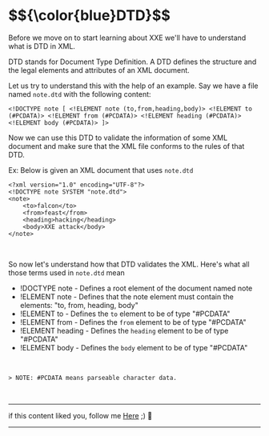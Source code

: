 <h1>$${\color{blue}DTD}$$</h1>



Before we move on to start learning about XXE we'll have to understand what is DTD in XML.

DTD stands for Document Type Definition. A DTD defines the structure and the legal elements and attributes of an XML document.

Let us try to understand this with the help of an example. Say we have a file named ```note.dtd``` with the following content:

```
<!DOCTYPE note [ <!ELEMENT note (to,from,heading,body)> <!ELEMENT to (#PCDATA)> <!ELEMENT from (#PCDATA)> <!ELEMENT heading (#PCDATA)> <!ELEMENT body (#PCDATA)> ]>
```

Now we can use this DTD to validate the information of some XML document and make sure that the XML file conforms to the rules of that DTD.


Ex: Below is given an XML document that uses ```note.dtd```

```
<?xml version="1.0" encoding="UTF-8"?>
<!DOCTYPE note SYSTEM "note.dtd">
<note>
    <to>falcon</to>
    <from>feast</from>
    <heading>hacking</heading>
    <body>XXE attack</body>
</note>
```

<br>

So now let's understand how that DTD validates the XML. Here's what all those terms used in ```note.dtd``` mean

  * !DOCTYPE note -  Defines a root element of the document named note
  * !ELEMENT note - Defines that the note element must contain the elements: "to, from, heading, body"
  * !ELEMENT to - Defines the ```to``` element to be of type "#PCDATA"
  * !ELEMENT from - Defines the ```from``` element to be of type "#PCDATA"
  * !ELEMENT heading  - Defines the ```heading``` element to be of type "#PCDATA"
  * !ELEMENT body - Defines the ```body``` element to be of type "#PCDATA"

<br> 

    > NOTE: #PCDATA means parseable character data.

<br>

******
if this content liked you, follow me [Here](https://github.com/4bo4yman) ;) :tada:
*****

